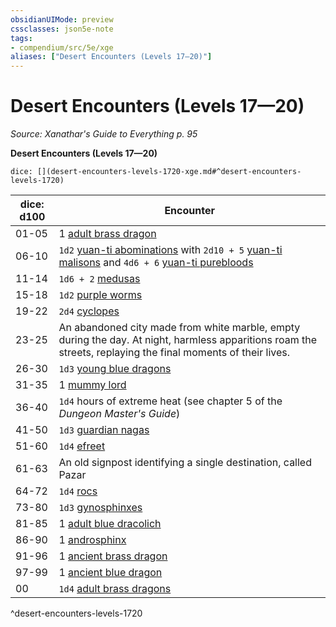```yaml
---
obsidianUIMode: preview
cssclasses: json5e-note
tags:
- compendium/src/5e/xge
aliases: ["Desert Encounters (Levels 17—20)"]
---
```

# Desert Encounters (Levels 17—20)
*Source: Xanathar's Guide to Everything p. 95* 

**Desert Encounters (Levels 17—20)**

`dice: [](desert-encounters-levels-1720-xge.md#^desert-encounters-levels-1720)`

| dice: d100 | Encounter |
|------------|-----------|
| 01-05 | 1 [adult brass dragon](/3-Mechanics/CLI/bestiary/dragon/adult-brass-dragon.md) |
| 06-10 | `1d2` [yuan-ti abominations](/3-Mechanics/CLI/bestiary/monstrosity/yuan-ti-abomination.md) with `2d10 + 5` [yuan-ti malisons](/3-Mechanics/CLI/bestiary/monstrosity/yuan-ti-malison-type-1.md) and `4d6 + 6` [yuan-ti purebloods](/3-Mechanics/CLI/bestiary/humanoid/yuan-ti-pureblood.md) |
| 11-14 | `1d6 + 2` [medusas](/3-Mechanics/CLI/bestiary/monstrosity/medusa.md) |
| 15-18 | `1d2` [purple worms](/3-Mechanics/CLI/bestiary/monstrosity/purple-worm.md) |
| 19-22 | `2d4` [cyclopes](/3-Mechanics/CLI/bestiary/giant/cyclops.md) |
| 23-25 | An abandoned city made from white marble, empty during the day. At night, harmless apparitions roam the streets, replaying the final moments of their lives. |
| 26-30 | `1d3` [young blue dragons](/3-Mechanics/CLI/bestiary/dragon/young-blue-dragon.md) |
| 31-35 | 1 [mummy lord](/3-Mechanics/CLI/bestiary/undead/mummy-lord.md) |
| 36-40 | `1d4` hours of extreme heat (see chapter 5 of the *Dungeon Master's Guide*) |
| 41-50 | `1d3` [guardian nagas](/3-Mechanics/CLI/bestiary/monstrosity/guardian-naga.md) |
| 51-60 | `1d4` [efreet](/3-Mechanics/CLI/bestiary/elemental/efreeti.md) |
| 61-63 | An old signpost identifying a single destination, called Pazar |
| 64-72 | `1d4` [rocs](/3-Mechanics/CLI/bestiary/monstrosity/roc.md) |
| 73-80 | `1d3` [gynosphinxes](/3-Mechanics/CLI/bestiary/monstrosity/gynosphinx.md) |
| 81-85 | 1 [adult blue dracolich](/3-Mechanics/CLI/bestiary/undead/adult-blue-dracolich.md) |
| 86-90 | 1 [androsphinx](/3-Mechanics/CLI/bestiary/monstrosity/androsphinx.md) |
| 91-96 | 1 [ancient brass dragon](/3-Mechanics/CLI/bestiary/dragon/ancient-brass-dragon.md) |
| 97-99 | 1 [ancient blue dragon](/3-Mechanics/CLI/bestiary/dragon/ancient-blue-dragon.md) |
| 00 | `1d4` [adult brass dragons](/3-Mechanics/CLI/bestiary/dragon/adult-brass-dragon.md) |
^desert-encounters-levels-1720